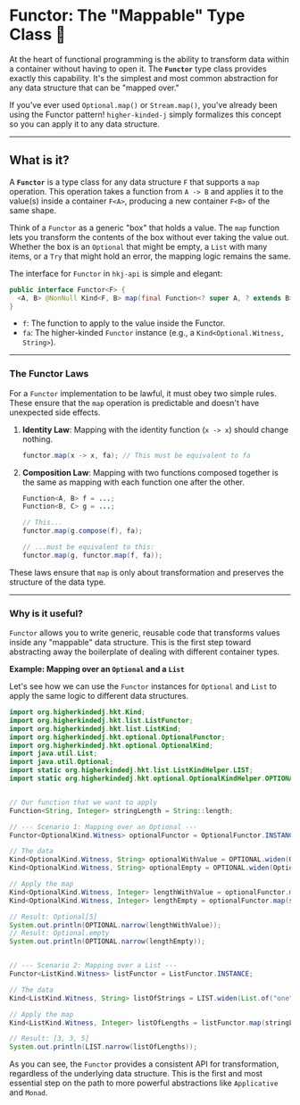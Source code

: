 # Functor: The "Mappable" Type Class 🎁

At the heart of functional programming is the ability to transform data within a container without having to open it. The **`Functor`** type class provides exactly this capability. It's the simplest and most common abstraction for any data structure that can be "mapped over."

If you've ever used `Optional.map()` or `Stream.map()`, you've already been using the Functor pattern! `higher-kinded-j` simply formalizes this concept so you can apply it to any data structure.

---

## What is it?

A **`Functor`** is a type class for any data structure `F` that supports a `map` operation. This operation takes a function from `A -> B` and applies it to the value(s) inside a container `F<A>`, producing a new container `F<B>` of the same shape.

Think of a `Functor` as a generic "box" that holds a value. The `map` function lets you transform the contents of the box without ever taking the value out. Whether the box is an `Optional` that might be empty, a `List` with many items, or a `Try` that might hold an error, the mapping logic remains the same.

The interface for `Functor` in `hkj-api` is simple and elegant:


``` java 
public interface Functor<F> {
  <A, B> @NonNull Kind<F, B> map(final Function<? super A, ? extends B> f, final Kind<F, A> fa);
}
```

* `f`: The function to apply to the value inside the Functor.
* `fa`: The higher-kinded `Functor` instance (e.g., a `Kind<Optional.Witness, String>`).

---

### The Functor Laws

For a `Functor` implementation to be lawful, it must obey two simple rules. These ensure that the `map` operation is predictable and doesn't have unexpected side effects.

1. **Identity Law**: Mapping with the identity function (`x -> x`) should change nothing.

   ``` java
   functor.map(x -> x, fa); // This must be equivalent to fa
   ```
2. **Composition Law**: Mapping with two functions composed together is the same as mapping with each function one after the other.

   ``` java
   Function<A, B> f = ...;
   Function<B, C> g = ...;

   // This...
   functor.map(g.compose(f), fa);

   // ...must be equivalent to this:
   functor.map(g, functor.map(f, fa));
   ```

These laws ensure that `map` is only about transformation and preserves the structure of the data type.

---

### Why is it useful?

`Functor` allows you to write generic, reusable code that transforms values inside any "mappable" data structure. This is the first step toward abstracting away the boilerplate of dealing with different container types.

**Example: Mapping over an `Optional` and a `List`**

Let's see how we can use the `Functor` instances for `Optional` and `List` to apply the same logic to different data structures.



``` java
import org.higherkindedj.hkt.Kind;
import org.higherkindedj.hkt.list.ListFunctor;
import org.higherkindedj.hkt.list.ListKind;
import org.higherkindedj.hkt.optional.OptionalFunctor;
import org.higherkindedj.hkt.optional.OptionalKind;
import java.util.List;
import java.util.Optional;
import static org.higherkindedj.hkt.list.ListKindHelper.LIST;
import static org.higherkindedj.hkt.optional.OptionalKindHelper.OPTIONAL;


// Our function that we want to apply
Function<String, Integer> stringLength = String::length;

// --- Scenario 1: Mapping over an Optional ---
Functor<OptionalKind.Witness> optionalFunctor = OptionalFunctor.INSTANCE;

// The data
Kind<OptionalKind.Witness, String> optionalWithValue = OPTIONAL.widen(Optional.of("Hello"));
Kind<OptionalKind.Witness, String> optionalEmpty = OPTIONAL.widen(Optional.empty());

// Apply the map
Kind<OptionalKind.Witness, Integer> lengthWithValue = optionalFunctor.map(stringLength, optionalWithValue);
Kind<OptionalKind.Witness, Integer> lengthEmpty = optionalFunctor.map(stringLength, optionalEmpty);

// Result: Optional[5]
System.out.println(OPTIONAL.narrow(lengthWithValue));
// Result: Optional.empty
System.out.println(OPTIONAL.narrow(lengthEmpty));


// --- Scenario 2: Mapping over a List ---
Functor<ListKind.Witness> listFunctor = ListFunctor.INSTANCE;

// The data
Kind<ListKind.Witness, String> listOfStrings = LIST.widen(List.of("one", "two", "three"));

// Apply the map
Kind<ListKind.Witness, Integer> listOfLengths = listFunctor.map(stringLength, listOfStrings);

// Result: [3, 3, 5]
System.out.println(LIST.narrow(listOfLengths));
```

As you can see, the `Functor` provides a consistent API for transformation, regardless of the underlying data structure. This is the first and most essential step on the path to more powerful abstractions like `Applicative` and `Monad`.
